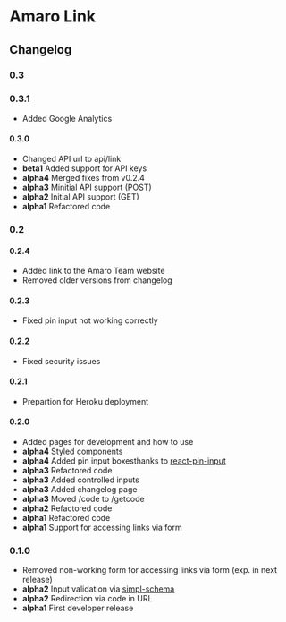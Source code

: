 # Amaro Link

## Changelog

### 0.3

### 0.3.1

* Added Google Analytics

#### 0.3.0

* Changed API url to api/link
* **beta1** Added support for API keys
* **alpha4** Merged fixes from v0.2.4
* **alpha3** Minitial API support (POST)
* **alpha2** Initial API support (GET)
* **alpha1** Refactored code

### 0.2

#### 0.2.4

* Added link to the Amaro Team website
* Removed older versions from changelog

#### 0.2.3

* Fixed pin input not working correctly

#### 0.2.2

* Fixed security issues

#### 0.2.1

* Prepartion for Heroku deployment

#### 0.2.0

* Added pages for development and how to use
* **alpha4** Styled components
* **alpha4** Added pin input boxesthanks to [react-pin-input](https://github.com/arunghosh/react-pin-input)
* **alpha3** Refactored code
* **alpha3** Added controlled inputs
* **alpha3** Added changelog page
* **alpha3** Moved /code to /getcode
* **alpha2** Refactored code
* **alpha1** Refactored code
* **alpha1** Support for accessing links via form

### 0.1.0

* Removed non-working form for accessing links via form (exp. in next release)
* **alpha2** Input validation via [simpl-schema](https://github.com/aldeed/meteor-simple-schema)
* **alpha2** Redirection via code in URL
* **alpha1** First developer release

